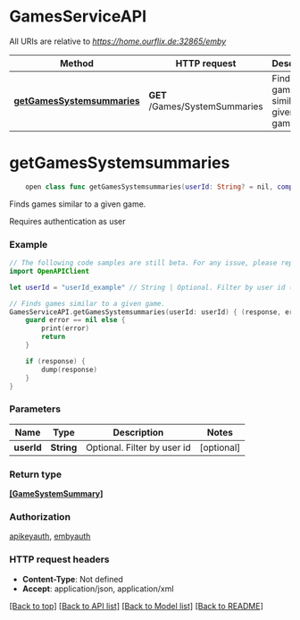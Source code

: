 # GamesServiceAPI

All URIs are relative to *https://home.ourflix.de:32865/emby*

Method | HTTP request | Description
------------- | ------------- | -------------
[**getGamesSystemsummaries**](GamesServiceAPI.md#getgamessystemsummaries) | **GET** /Games/SystemSummaries | Finds games similar to a given game.


# **getGamesSystemsummaries**
```swift
    open class func getGamesSystemsummaries(userId: String? = nil, completion: @escaping (_ data: [GameSystemSummary]?, _ error: Error?) -> Void)
```

Finds games similar to a given game.

Requires authentication as user

### Example
```swift
// The following code samples are still beta. For any issue, please report via http://github.com/OpenAPITools/openapi-generator/issues/new
import OpenAPIClient

let userId = "userId_example" // String | Optional. Filter by user id (optional)

// Finds games similar to a given game.
GamesServiceAPI.getGamesSystemsummaries(userId: userId) { (response, error) in
    guard error == nil else {
        print(error)
        return
    }

    if (response) {
        dump(response)
    }
}
```

### Parameters

Name | Type | Description  | Notes
------------- | ------------- | ------------- | -------------
 **userId** | **String** | Optional. Filter by user id | [optional] 

### Return type

[**[GameSystemSummary]**](GameSystemSummary.md)

### Authorization

[apikeyauth](../README.md#apikeyauth), [embyauth](../README.md#embyauth)

### HTTP request headers

 - **Content-Type**: Not defined
 - **Accept**: application/json, application/xml

[[Back to top]](#) [[Back to API list]](../README.md#documentation-for-api-endpoints) [[Back to Model list]](../README.md#documentation-for-models) [[Back to README]](../README.md)

